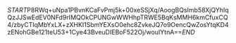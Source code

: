 $START$P8RWq+uNpa1PBvnKCaFvPmj5k+00xeSSjXq/AoogBQsImb58XjQYhIqQzJJSwEdEV0NFd9rIMQOkCPUNGwWWHhpTRWE5BqKsMMH6kmCfuxCQ4/zbyCTIqMbYxLX+zXHKI1SbmYEXsO0ehc8ZvkeJQ7o9OencQwZosYtqKD4zENohGBe121teU53+1Cye43BveuDIEBoF522Oj/wouIYtnA==$END$